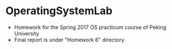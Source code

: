 # OperatingSystemLab
 * Homework for the Spring 2017 OS practicum course of Peking University
 * Final report is under "Homework 6" directory
